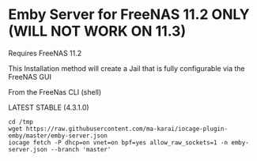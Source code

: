 # Emby Server for FreeNAS 11.2 ONLY (WILL NOT WORK ON 11.3)

Requires FreeNAS 11.2

This Installation method will create a Jail that is fully configurable via the FreeNAS GUI

From the FreeNas CLI (shell)

LATEST STABLE (4.3.1.0)

    cd /tmp
    wget https://raw.githubusercontent.com/ma-karai/iocage-plugin-emby/master/emby-server.json
    iocage fetch -P dhcp=on vnet=on bpf=yes allow_raw_sockets=1 -n emby-server.json --branch 'master' 

